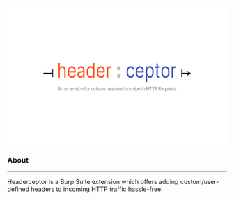 <p align="center">
    <img alt="a mix of orange and violet color text, separated by a colon in light gray color, with a caption reading
                &quot;An extension for custom headers inclusion in HTTP Requests&quot; in light gray color." 
        src="resources/headerceptor.png" 
        height="320" 
        title="headerceptor_logo"/>
</p>

### About

---
Headerceptor is a Burp Suite extension which offers adding custom/user-defined headers to incoming HTTP traffic hassle-free.
